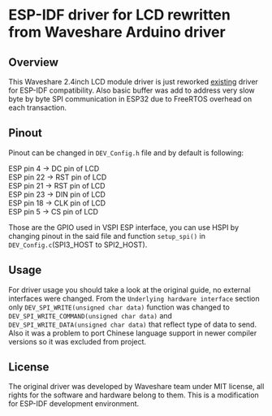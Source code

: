 # ESP-IDF driver for LCD rewritten from Waveshare Arduino driver

## Overview
This Waveshare 2.4inch LCD module driver is just reworked 
[existing](https://www.waveshare.com/wiki/2.4inch_LCD_Module) driver for ESP-IDF
compatibility. Also basic buffer was add to address very slow byte by byte SPI
communication in ESP32 due to FreeRTOS overhead on each transaction.

## Pinout
Pinout can be changed in `DEV_Config.h` file and by default is following:

ESP pin 4 -> DC pin of LCD  
ESP pin 22 -> RST pin of LCD  
ESP pin 21 -> RST pin of LCD  
ESP pin 23 -> DIN pin of LCD  
ESP pin 18 -> CLK pin of LCD  
ESP pin 5 -> CS pin of LCD  

Those are the GPIO used in VSPI ESP interface, you can use HSPI by changing
pinout in the said file and function `setup_spi()` in `DEV_Config.c`(SPI3_HOST to SPI2_HOST).

## Usage
For driver usage you should take a look at the original guide, no external
interfaces were changed. From the `Underlying hardware interface` section only
`DEV_SPI_WRITE(unsigned char data)` function was changed to 
`DEV_SPI_WRITE_COMMAND(unsigned char data)`
and `DEV_SPI_WRITE_DATA(unsigned char data)` that reflect type of data to send.
Also it was a problem to port Chinese language support in newer compiler versions 
so it was excluded from project.

## License
The original driver was developed by Waveshare team under MIT license, all rights
for the software and hardware belong to them. This is a modification for ESP-IDF
development environment.

